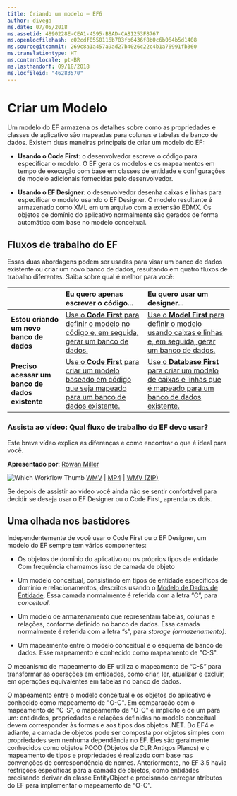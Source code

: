 ```yaml
---
title: Criando um modelo – EF6
author: divega
ms.date: 07/05/2018
ms.assetid: 4890228E-CEA1-4595-B8AD-CA81253F8767
ms.openlocfilehash: c02cdf0550116b703fb6436f8b0c6b064b5d1408
ms.sourcegitcommit: 269c8a1a457a9ad27b4026c22c4b1a76991fb360
ms.translationtype: HT
ms.contentlocale: pt-BR
ms.lasthandoff: 09/18/2018
ms.locfileid: "46283570"
---
```

# <a name="creating-a-model"></a>Criar um Modelo

Um modelo do EF armazena os detalhes sobre como as propriedades e classes de aplicativo são mapeadas para colunas e tabelas de banco de dados. Existem duas maneiras principais de criar um modelo do EF:

- **Usando o Code First**: o desenvolvedor escreve o código para especificar o modelo. O EF gera os modelos e os mapeamentos em tempo de execução com base em classes de entidade e configurações de modelo adicionais fornecidas pelo desenvolvedor.

- **Usando o EF Designer**: o desenvolvedor desenha caixas e linhas para especificar o modelo usando o EF Designer. O modelo resultante é armazenado como XML em um arquivo com a extensão EDMX. Os objetos de domínio do aplicativo normalmente são gerados de forma automática com base no modelo conceitual.

## <a name="ef-workflows"></a>Fluxos de trabalho do EF

Essas duas abordagens podem ser usadas para visar um banco de dados existente ou criar um novo banco de dados, resultando em quatro fluxos de trabalho diferentes.
Saiba sobre qual é melhor para você:  

|                                           | Eu quero apenas escrever o código...                                                                                                                   | Eu quero usar um designer...                                                                                                                        |
|:------------------------------------------|:-----------------------------------------------------------------------------------------------------------------------------------------------|:---------------------------------------------------------------------------------------------------------------------------------------------------|
| **Estou criando um novo banco de dados**          | [Use o **Code First** para definir o modelo no código e, em seguida, gerar um banco de dados.](~/ef6/modeling/code-first/workflows/new-database.md)           | [Use o **Model First** para definir o modelo usando caixas e linhas e, em seguida, gerar um banco de dados.](~/ef6/modeling/designer/workflows/model-first.md)   |
| **Preciso acessar um banco de dados existente** | [Use o **Code First** para criar um modelo baseado em código que seja mapeado para um banco de dados existente.](~/ef6/modeling/code-first/workflows/existing-database.md) | [Use o **Database First** para criar um modelo de caixas e linhas que é mapeado para um banco de dados existente.](~/ef6/modeling/designer/workflows/database-first.md) |

### <a name="watch-the-video-what-ef-workflow-should-i-use"></a>Assista ao vídeo: Qual fluxo de trabalho do EF devo usar?

Este breve vídeo explica as diferenças e como encontrar o que é ideal para você.

**Apresentado por**: [Rowan Miller](http://romiller.com/)

![Which Workflow Thumb](../media/whichworkflow-thumb.png) [WMV](https://download.microsoft.com/download/8/F/8/8F81F4CD-3678-4229-8D79-0C63FFA3C595/HDI_ITPro_Technet_winvideo_ChoseYourWorkflow.wmv) | [MP4](https://download.microsoft.com/download/8/F/8/8F81F4CD-3678-4229-8D79-0C63FFA3C595/HDI_ITPro_Technet_mp4video_ChoseYourWorkflow.m4v) | [WMV (ZIP)](https://download.microsoft.com/download/8/F/8/8F81F4CD-3678-4229-8D79-0C63FFA3C595/HDI_ITPro_Technet_winvideo_ChoseYourWorkflow.zip)

Se depois de assistir ao vídeo você ainda não se sentir confortável para decidir se deseja usar o EF Designer ou o Code First, aprenda os dois.

## <a name="a-look-under-the-hood"></a>Uma olhada nos bastidores

Independentemente de você usar o Code First ou o EF Designer, um modelo do EF sempre tem vários componentes:

- Os objetos de domínio do aplicativo ou os próprios tipos de entidade. Com frequência chamamos isso de camada de objeto

- Um modelo conceitual, consistindo em tipos de entidade específicos de domínio e relacionamentos, descritos usando o [Modelo de Dados de Entidade](~/ef6/resources/glossary.md#entity-data-model). Essa camada normalmente é referida com a letra “C”, para _conceitual_.

- Um modelo de armazenamento que representam tabelas, colunas e relações, conforme definido no banco de dados. Essa camada normalmente é referida com a letra “s”, para _storage (armazenamento)_.  

- Um mapeamento entre o modelo conceitual e o esquema de banco de dados. Esse mapeamento é conhecido como mapeamento de "C-S".

O mecanismo de mapeamento do EF utiliza o mapeamento de “C-S” para transformar as operações em entidades, como criar, ler, atualizar e excluir, em operações equivalentes em tabelas no banco de dados.

O mapeamento entre o modelo conceitual e os objetos do aplicativo é conhecido como mapeamento de "O-C". Em comparação com o mapeamento de "C-S", o mapeamento de "O-C" é implícito e de um para um: entidades, propriedades e relações definidas no modelo conceitual devem corresponder às formas e aos tipos dos objetos .NET. Do EF4 e adiante, a camada de objetos pode ser composta por objetos simples com propriedades sem nenhuma dependência no EF. Eles são geralmente conhecidos como objetos POCO (Objetos de CLR Antigos Planos) e o mapeamento de tipos e propriedades é realizado com base nas convenções de correspondência de nomes. Anteriormente, no EF 3.5 havia restrições específicas para a camada de objetos, como entidades precisando derivar da classe EntityObject e precisando carregar atributos do EF para implementar o mapeamento de “O-C”.
